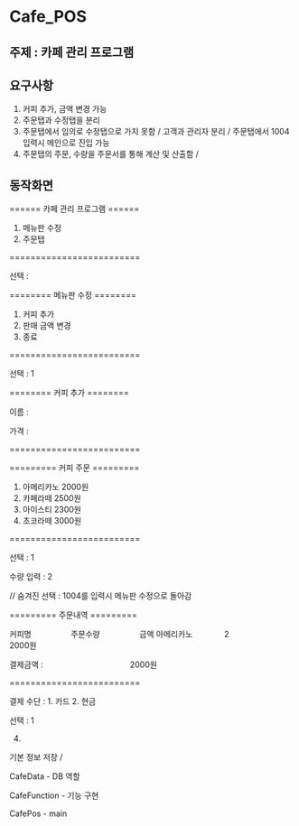 # Cafe_POS

## 주제 : 카페 관리 프로그램

## 요구사항
1. 커피 추가, 금액 변경 가능
2. 주문탭과 수정탭을 분리
3. 주문탭에서 임의로 수정탭으로 가지 못함 / 고객과 관리자 분리 / 주문탭에서 1004 입력시 메인으로 진입 가능
4. 주문탭의 주문, 수량을 주문서를 통해 계산 및 산출함 / 

## 동작화면

====== 카페 관리 프로그램 ======
1. 메뉴판 수정
2. 주문탭

=========================

선택 : 

======== 메뉴판 수정 ========
1. 커피 추가
2. 판매 금액 변경
3. 종료

=========================

선택 : 1

======== 커피 추가 ========

이름 :

가격 : 

=========================
 

========= 커피 주문 =========

1. 아메리카노		2000원
2. 카페라떼			2500원
3. 아이스티			2300원
4. 초코라떼			3000원

=========================

선택 : 1

수량 입력 : 2

// 숨겨진 선택 : 1004를 입력시 메뉴판 수정으로 돌아감

========= 주문내역 =========

커피명     주문수량     금액
아메리카노    2      2000원


결제금액 :           2000원

=========================

결제 수단 : 1. 카드		2. 현금

선택 : 1



4.

기본 정보 저장 / 

CafeData - DB 역할

CafeFunction - 기능 구현

CafePos - main
